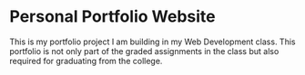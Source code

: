 # Personal Portfolio Website

This is my portfolio project I am building in my Web Development class. This portfolio is not only part of the graded assignments in the class but also required for graduating from the college.
